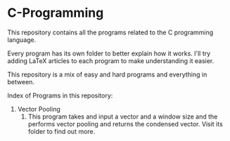 # C-Programming
This repository contains all the programs related to the C programming  language.

Every program has its own folder to better explain how it works. I'll try adding LaTeX articles to each program to make understanding it easier.

This repository is a mix of easy and hard programs and everything in between.

Index of Programs in this repository:

1. Vector Pooling
   1. This program takes and input a vector and a window size and the performs vector pooling and returns the condensed vector. Visit its folder to find out more.